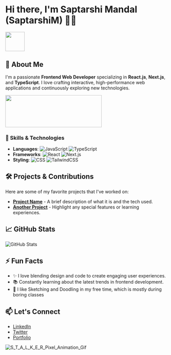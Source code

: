 # Hi there, I'm Saptarshi Mandal (SaptarshiM) 👋👋


<img src="https://github.com/user-attachments/assets/3df92489-954d-4df9-abe9-70f18b11f2d2" height="60px" width="60px" style="vertical-align: middle;"> <!-- Adjusted logo size to align with the text -->


## 🚀 About Me
I'm a passionate **Frontend Web Developer** specializing in **React.js**, **Next.js**, and **TypeScript**. I love crafting interactive, high-performance web applications and continuously exploring new technologies.

<img src="https://github.com/user-attachments/assets/acdede6c-4604-4520-ae98-b4095bcd4cc7" height=100px width=300px>

### 🌟 Skills & Technologies
- **Languages**: ![JavaScript](https://img.shields.io/badge/-JavaScript-F7DF1E?logo=javascript&logoColor=black&style=flat) ![TypeScript](https://img.shields.io/badge/-TypeScript-3178C6?logo=typescript&logoColor=white&style=flat)
- **Frameworks**: ![React](https://img.shields.io/badge/-React-61DAFB?logo=react&logoColor=white&style=flat) ![Next.js](https://img.shields.io/badge/-Next.js-000000?logo=nextdotjs&logoColor=white&style=flat)
- **Styling**: ![CSS](https://img.shields.io/badge/-CSS3-1572B6?logo=css3&logoColor=white&style=flat) ![TailwindCSS](https://img.shields.io/badge/-TailwindCSS-38B2AC?logo=tailwind-css&logoColor=white&style=flat)

## 🛠️ Projects & Contributions
Here are some of my favorite projects that I've worked on:

- [**Project Name**](#) - A brief description of what it is and the tech used.
- [**Another Project**](#) - Highlight any special features or learning experiences.

## 📈 GitHub Stats
![GitHub Stats](https://github-readme-stats.vercel.app/api?username=SaptarshiM&show_icons=true&theme=radical)

## ⚡ Fun Facts
- ✨ I love blending design and code to create engaging user experiences.
- 📚 Constantly learning about the latest trends in frontend development.
- 🎨 I like Sketching and Doodling in my free time, which is mostly during boring classes

## 📫 Let's Connect
- [LinkedIn](https://www.linkedin.com)
- [Twitter](https://twitter.com)
- [Portfolio](https://your-portfolio-link)
  

![S_T_A_L_K_E_R_Pixel_Animation_Gif](https://github.com/user-attachments/assets/8c34ea66-36c1-4cad-ad2d-2d39910b093d)


 <!-- Updated GIF li![Uploading S_T_A_L_K_E_R_Pixel_Animation_Gif.gif…]()
nk -->
